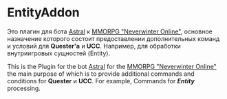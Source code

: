 # EntityAddon
Это плагин для бота [Astral](https://www.neverwinter-bot.com/forums/index.php) к [MMORPG "Neverwinter Online"](https://www.arcgames.com/en/games/neverwinter/news), основное назначение которого состоит предоставлении дополнительных команд и условий для __**Quester'a**__ и __**UCC**__. Например, для обработки внутриигровых сущностей (Entity).

This is the Plugin for the bot [Astral](https://www.neverwinter-bot.com/forums/index.php) for the [MMORPG "Neverwinter Online"](https://www.arcgames.com/en/games/neverwinter/news) the main purpose of which is to provide additional commands and conditions for __**Quester**__ и __**UCC**__. For example, Commands for ___Entity___ processing.
